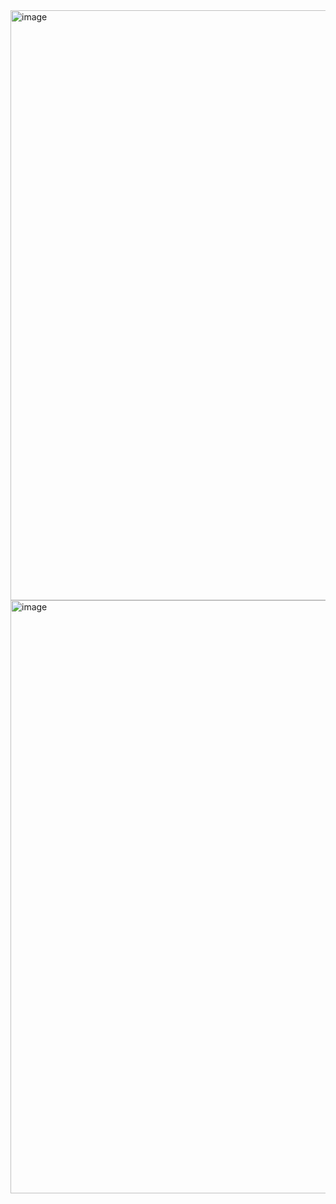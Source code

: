 <img width="944" alt="image" src="https://github.com/user-attachments/assets/24796c69-948c-498c-a72a-5f056a868ce5">

<img width="949" alt="image" src="https://github.com/user-attachments/assets/720fb395-7d3c-4896-97ce-9b5ba1fcd4f3">

